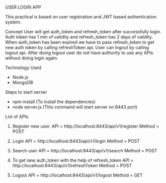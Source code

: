 USER LOGIN APP

This practical is based on user registration and JWT based authentication system.

Concept
 User will get auth_token and refresh_token after successfully login. Auth token has 1 min of validity and refresh_token has 2 days of validity. When auth_token has been expired we have to pass refresh_token to get new auth token by calling refreshToken api. User can logout by calling logout api. After doing logout user do not have authority to use any APIs without doing login again.

Technology Used
 - Node.js
 - MongoDB


Steps to start server
 - npm install (To install the dependencies)
 - node server.js (This command will start server on 8443 port)

List of APIs

 1. Register new user.
    API    = http://localhost:8443/api/v1/register
    Method = POST

 2. Login 
    API    = http://localhost:8443/api/v1/login
    Method = POST 

 3. Search user
    API    = http://localhost:8443/api/v1/search
    Method = POST

 4. To get new auth_token with the help of refresh_token
    API    = http://localhost:8443/api/v1/refreshToken
    Method = POST

 5. Logout
    API    = http://localhost:8443/api/v1/logout
    Method = GET


